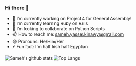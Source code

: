 ### Hi there 👋

- 🔭 I’m currently working on Project 4 for General Assembly!
- 🌱 I’m currently learning Ruby on Rails
- 👯 I’m looking to collaborate on Python Scripts
- 📫 How to reach me: sameh.yasser.kinawy@gmail.com
- 😄 Pronouns: He/Him/Her
- ⚡ Fun fact: I'm half Irish half Egyptian

![Sameh's github stats](https://github-readme-stats.vercel.app/api?username=kinawy&theme=nightowl&show_icons=true&hide=issues,stars&count_private=true&line_height=30&hide_border=true) ![Top Langs](https://github-readme-stats.vercel.app/api/top-langs/?username=kinawy&layout=compact&theme=nightowl&hide_border=true)

<!--
**kinawy/kinawy** is a ✨ _special_ ✨ repository because its `README.md` (this file) appears on your GitHub profile.




-->
